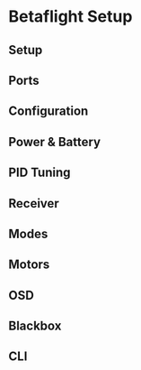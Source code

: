 # Betaflight Setup

## Setup

## Ports

## Configuration

## Power & Battery

## PID Tuning

## Receiver

## Modes

## Motors

## OSD

## Blackbox

## CLI
